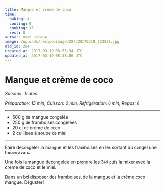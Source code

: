 ```yaml
---
title: Mangue et crème de coco
time:
  baking: 0
  cooling: 0
  cooking: 15
  rest: 0
author: Odet Lorène
image: /uploads/recipe/image/284/20170318_223828.jpg
old_id: 284
created_at: 2017-03-19 08:53:34 UTC
updated_at: 2017-03-19 08:58:06 UTC
---
```


# Mangue et crème de coco

_Saisons: Toutes_

_Préparation: 15 min, Cuisson: 0 min, Refrigération: 0 min, Repos: 0_

---

- 500 g de mangue congelée
- 250 g de framboises congelées
- 20 cl de crème de coco
- 2 cuillères à soupe de miel

---

Faire decongeler la mangue et les framboises en les sortant du congel une heure avant.

Une fois la mangue decongelee en prendre les 3/4 puis la mixer avec la crème de coco et le miel.

Dans un bol disposer des framboises, de la mangue et la crème coco mangue. Déguster!
